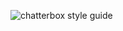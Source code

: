 ![chatterbox style guide](https://github.com/user-attachments/assets/3cb6541e-c0f5-4c53-9ed4-380c0dbfdae9)
